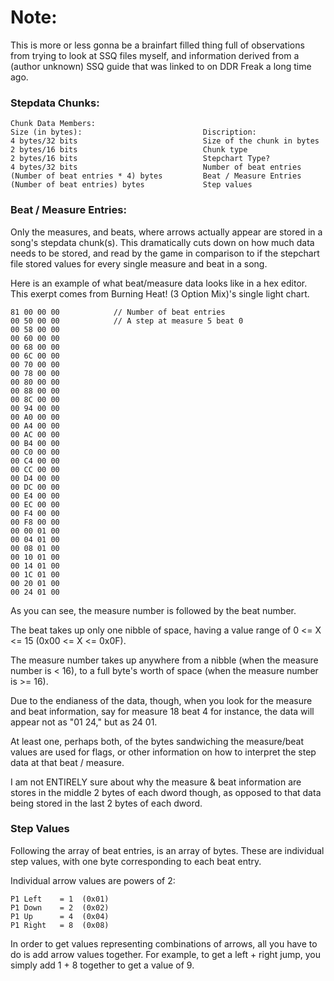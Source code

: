 # Note:
This is more or less gonna be a brainfart filled thing full of observations from trying to look 
at SSQ files myself, and information derived from a (author unknown) SSQ guide that was linked 
to on DDR Freak a long time ago.

### Stepdata Chunks:
```
Chunk Data Members:
Size (in bytes):                           Discription: 
4 bytes/32 bits                            Size of the chunk in bytes
2 bytes/16 bits                            Chunk type
2 bytes/16 bits                            Stepchart Type?
4 bytes/32 bits                            Number of beat entries
(Number of beat entries * 4) bytes         Beat / Measure Entries
(Number of beat entries) bytes             Step values
```
### Beat / Measure Entries:
Only the measures, and beats, where arrows actually appear are stored
in a song's stepdata chunk(s). This dramatically cuts down on how much 
data needs to be stored, and read by the game in comparison to if the
stepchart file stored values for every single measure and beat in a song.

Here is an example of what beat/measure data looks like in a hex editor.
This exerpt comes from Burning Heat! (3 Option Mix)'s single light chart.
```
81 00 00 00            // Number of beat entries
00 50 00 00            // A step at measure 5 beat 0
00 58 00 00          
00 60 00 00 
00 68 00 00 
00 6C 00 00 
00 70 00 00 
00 78 00 00 
00 80 00 00 
00 88 00 00 
00 8C 00 00 
00 94 00 00 
00 A0 00 00 
00 A4 00 00 
00 AC 00 00 
00 B4 00 00 
00 C0 00 00 
00 C4 00 00 
00 CC 00 00 
00 D4 00 00 
00 DC 00 00 
00 E4 00 00 
00 EC 00 00 
00 F4 00 00 
00 F8 00 00 
00 00 01 00 
00 04 01 00 
00 08 01 00 
00 10 01 00 
00 14 01 00 
00 1C 01 00 
00 20 01 00 
00 24 01 00
```
As you can see, the measure number is followed by the beat number.  

The beat takes up only one nibble of space, having a value range of
0 <= X <= 15 (0x00 <= X <= 0x0F).

The measure number takes up anywhere from a nibble (when the measure 
number is < 16), to a full byte's worth of space (when the measure 
number is >= 16).

Due to the endianess of the data, though, when you look for the measure
and beat information, say for measure 18 beat 4 for instance, the data
will appear not as "01 24," but as 24 01.

At least one, perhaps both, of the bytes sandwiching the measure/beat 
values are used for flags, or other information on how to interpret the 
step data at that beat / measure. 

I am not ENTIRELY sure about why the measure & beat information are 
stores in the middle 2 bytes of each dword though, as opposed to that
data being stored in the last 2 bytes of each dword.

### Step Values
Following the array of beat entries, is an array of bytes.  These are
individual step values, with one byte corresponding to each beat entry.

Individual arrow values are powers of 2:
```
P1 Left    = 1  (0x01)
P1 Down    = 2  (0x02)
P1 Up      = 4  (0x04)
P1 Right   = 8  (0x08)
```
In order to get values representing combinations of arrows, all you have to do
is add arrow values together.  For example, to get a left + right jump, you 
simply add 1 + 8 together to get a value of 9. 
